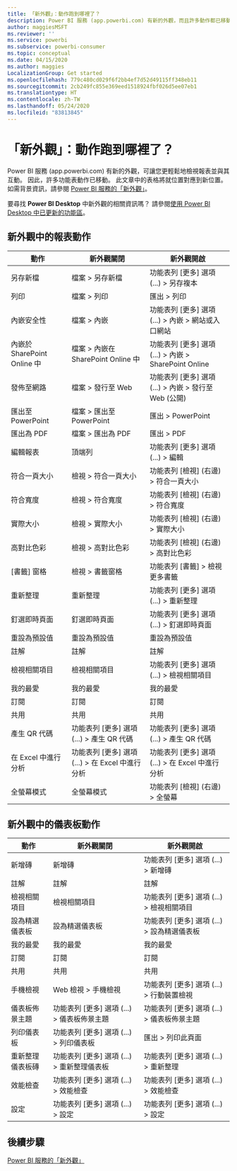 ```yaml
---
title: 「新外觀」：動作跑到哪裡了？
description: Power BI 服務 (app.powerbi.com) 有新的外觀，而且許多動作都已移動。 此文章包含對應就位置到新位置的圖表。
author: maggiesMSFT
ms.reviewer: ''
ms.service: powerbi
ms.subservice: powerbi-consumer
ms.topic: conceptual
ms.date: 04/15/2020
ms.author: maggies
LocalizationGroup: Get started
ms.openlocfilehash: 779c480cd029f6f2bb4ef7d52d49115ff348eb11
ms.sourcegitcommit: 2cb249fc855e369eed1518924fbf026d5ee07eb1
ms.translationtype: HT
ms.contentlocale: zh-TW
ms.lasthandoff: 05/24/2020
ms.locfileid: "83813845"
---
```

# <a name="the-new-look-where-did-the-actions-go"></a>「新外觀」：動作跑到哪裡了？

Power BI 服務 (app.powerbi.com) 有新的外觀，可讓您更輕鬆地檢視報表並與其互動。 因此，許多功能表動作已移動。 此文章中的表格將就位置對應到新位置。 如需背景資訊，請參閱 [Power BI 服務的「新外觀」](service-new-look.md)。

要尋找 **Power BI Desktop** 中新外觀的相關資訊嗎？ 請參閱[使用 Power BI Desktop 中已更新的功能區](../create-reports/desktop-ribbon.md)。

## <a name="report-actions-in-the-new-look"></a>新外觀中的報表動作

|動作  |新外觀關閉  |新外觀開啟  |
|---------|---------|---------|
| 另存新檔 | 檔案 > 另存新檔  | 功能表列 [更多] 選項 (...) > 另存複本 |
| 列印 | 檔案 > 列印 | 匯出 > 列印 |
| 內嵌安全性 | 檔案 > 內嵌 | 功能表列 [更多] 選項 (...) > 內嵌 > 網站或入口網站 |
| 內嵌於 SharePoint Online 中 | 檔案 > 內嵌在 SharePoint Online 中 | 功能表列 [更多] 選項 (...) > 內嵌 > SharePoint Online |
| 發佈至網路 | 檔案 > 發行至 Web | 功能表列 [更多] 選項 (...) > 內嵌 > 發行至 Web (公開) |
| 匯出至 PowerPoint | 檔案 > 匯出至 PowerPoint | 匯出 > PowerPoint |
| 匯出為 PDF | 檔案 > 匯出為 PDF | 匯出 > PDF |
|編輯報表  | 頂端列   | 功能表列 [更多] 選項 (...) > 編輯 |
| 符合一頁大小 | 檢視 > 符合一頁大小 | 功能表列 [檢視] \(右邊\) > 符合一頁大小 |
| 符合寬度 | 檢視 > 符合寬度 | 功能表列 [檢視] \(右邊\) > 符合寬度 |
| 實際大小 | 檢視 > 實際大小 | 功能表列 [檢視] \(右邊\) > 實際大小 |
| 高對比色彩 | 檢視 > 高對比色彩 | 功能表列 [檢視] \(右邊\) > 高對比色彩 |
| [書籤] 窗格 | 檢視 > 書籤窗格 |  功能表列 [書籤] > 檢視更多書籤 |
| 重新整理 | 重新整理 | 功能表列 [更多] 選項 (...) > 重新整理 |
| 釘選即時頁面 | 釘選即時頁面 | 功能表列 [更多] 選項 (...) > 釘選即時頁面 |
| 重設為預設值 | 重設為預設值 | 重設為預設值 |
| 註解 | 註解 | 註解 |
| 檢視相關項目 | 檢視相關項目 | 功能表列 [更多] 選項 (...) > 檢視相關項目 |
| 我的最愛 | 我的最愛 | 我的最愛 |
| 訂閱 | 訂閱 |訂閱 |
| 共用 | 共用 | 共用 |
| 產生 QR 代碼 | 功能表列 [更多] 選項 (...) > 產生 QR 代碼 | 功能表列 [更多] 選項 (...) > 產生 QR 代碼 |
| 在 Excel 中進行分析 | 功能表列 [更多] 選項 (...) > 在 Excel 中進行分析 | 功能表列 [更多] 選項 (...) > 在 Excel 中進行分析 |
| 全螢幕模式 | 全螢幕模式 | 功能表列 [檢視] \(右邊\) > 全螢幕 |

## <a name="dashboard-actions-in-the-new-look"></a>新外觀中的儀表板動作

|動作  |新外觀關閉  |新外觀開啟  |
|---------|---------|---------|
| 新增磚 | 新增磚 | 功能表列 [更多] 選項 (...) > 新增磚 |
| 註解 | 註解 | 註解 |
| 檢視相關項目 | 檢視相關項目 | 功能表列 [更多] 選項 (...) > 檢視相關項目 |
| 設為精選儀表板 | 設為精選儀表板| 功能表列 [更多] 選項 (...) > 設為精選儀表板|
| 我的最愛 | 我的最愛 | 我的最愛 |
| 訂閱 | 訂閱 |訂閱 |
| 共用 | 共用 | 共用 |
| 手機檢視 | Web 檢視 > 手機檢視 | 功能表列 [更多] 選項 (...) > 行動裝置檢視 |
| 儀表板佈景主題 | 功能表列 [更多] 選項 (...) > 儀表板佈景主題 | 功能表列 [更多] 選項 (...) > 儀表板佈景主題 |
| 列印儀表板 | 功能表列 [更多] 選項 (...) > 列印儀表板 | 匯出 > 列印此頁面 |
| 重新整理儀表板磚 | 功能表列 [更多] 選項 (...) > 重新整理儀表板 | 功能表列 [更多] 選項 (...) > 重新整理 |
| 效能檢查 | 功能表列 [更多] 選項 (...) > 效能檢查 | 功能表列 [更多] 選項 (...) > 效能檢查 |
| 設定 | 功能表列 [更多] 選項 (...) > 設定 | 功能表列 [更多] 選項 (...) > 設定 |

## <a name="next-steps"></a>後續步驟

[Power BI 服務的「新外觀」](service-new-look.md)
